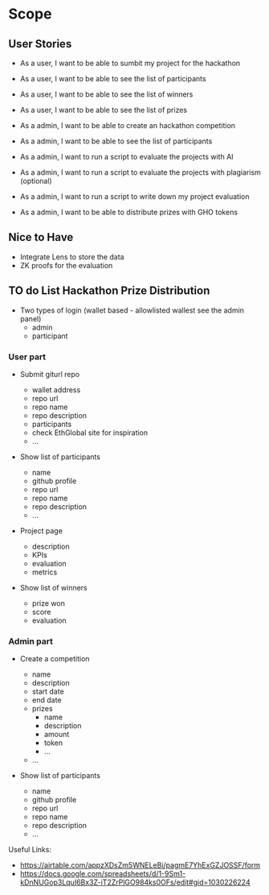 # Scope

## User Stories

- As a user, I want to be able to sumbit my project for the hackathon
- As a user, I want to be able to see the list of participants
- As a user, I want to be able to see the list of winners
- As a user, I want to be able to see the list of prizes

- As a admin, I want to be able to create an hackathon competition
- As a admin, I want to be able to see the list of participants
- As a admin, I want to run a script to evaluate the projects with AI
- As a admin, I want to run a script to evaluate the projects with plagiarism (optional)
- As a admin, I want to run a script to write down my project evaluation

- As a admin, I want to be able to distribute prizes with GHO tokens

## Nice to Have

- Integrate Lens to store the data
- ZK proofs for the evaluation

## TO do List Hackathon Prize Distribution

- Two types of login (wallet based - allowlisted wallest see the admin panel)
  - admin
  - participant

### User part

- Submit giturl repo

  - wallet address
  - repo url
  - repo name
  - repo description
  - participants
  - check EthGlobal site for inspiration
  - ...

- Show list of participants

  - name
  - github profile
  - repo url
  - repo name
  - repo description
  - ...

- Project page

  - description
  - KPIs
  - evaluation
  - metrics

- Show list of winners
  - prize won
  - score
  - evaluation

### Admin part

- Create a competition

  - name
  - description
  - start date
  - end date
  - prizes
    - name
    - description
    - amount
    - token
    - ...
  - ...

- Show list of participants
  - name
  - github profile
  - repo url
  - repo name
  - repo description
  - ...

Useful Links:

- https://airtable.com/appzXDsZm5WNELeBi/pagmE7YhExGZJOSSF/form
- https://docs.google.com/spreadsheets/d/1-9Sm1-kDnNUGop3LquI6Bx3Z-iT2ZrPlGO984ks0OFs/edit#gid=1030226224
